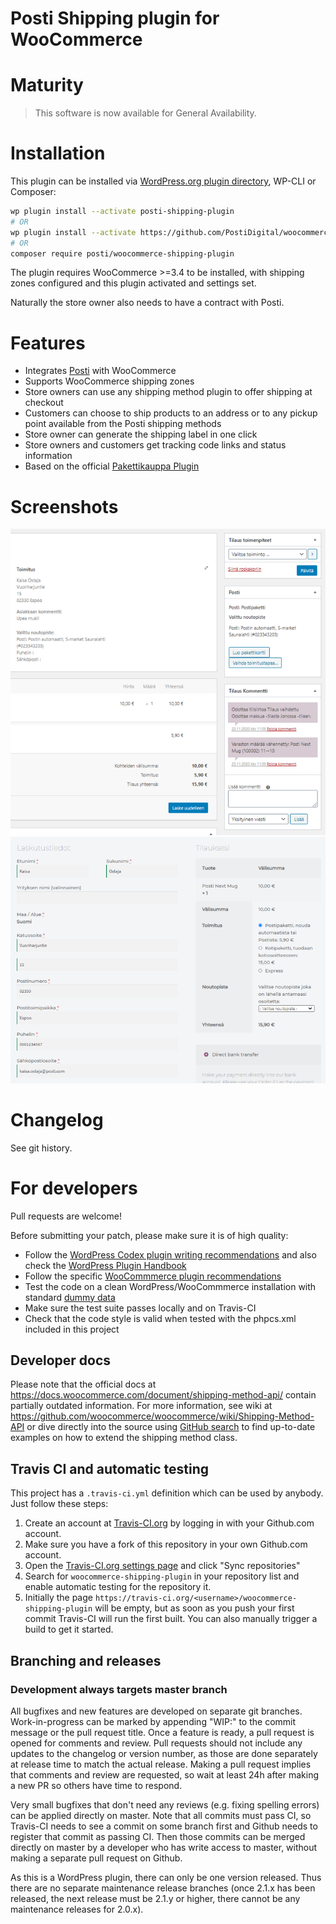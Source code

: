 # Posti Shipping plugin for WooCommerce

# Maturity

> This software is now available for General Availability.

# Installation

This plugin can be installed via [WordPress.org plugin directory](https://wordpress.org/plugins/posti-shipping-plugin/), WP-CLI or Composer:

```sh
wp plugin install --activate posti-shipping-plugin
# OR
wp plugin install --activate https://github.com/PostiDigital/woocommerce-shipping-plugin/archive/master.zip
# OR
composer require posti/woocommerce-shipping-plugin
```

The plugin requires WooCommerce >=3.4 to be installed, with shipping zones configured and this plugin activated and settings set.

Naturally the store owner also needs to have a contract with Posti.

# Features

* Integrates [Posti](https://www.posti.fi/) with WooCommerce
* Supports WooCommerce shipping zones
* Store owners can use any shipping method plugin to offer shipping at checkout
* Customers can choose to ship products to an address or to any pickup point available from the Posti shipping methods
* Store owner can generate the shipping label in one click
* Store owners and customers get tracking code links and status information
* Based on the official [Pakettikauppa Plugin](https://github.com/seravo/woo-pakettikauppa)

# Screenshots

![Checkout in twentynineteen theme](.wordpress-org/screenshot-1.png)
![Order confirmation in twentynineteen theme](.wordpress-org/screenshot-2.png)

# Changelog

See git history.

# For developers

Pull requests are welcome!

Before submitting your patch, please make sure it is of high quality:

* Follow the [WordPress Codex plugin writing recommendations](https://codex.wordpress.org/Writing_a_Plugin) and also check the [WordPress Plugin Handbook](https://developer.wordpress.org/plugins/)
* Follow the specific [WooCommmerce plugin recommendations](https://docs.woocommerce.com/document/create-a-plugin/)
* Test the code on a clean WordPress/WooCommmerce installation with standard [dummy data](https://docs.woocommerce.com/document/importing-woocommerce-dummy-data/)
* Make sure the test suite passes locally and on Travis-CI
* Check that the code style is valid when tested with the phpcs.xml included in this project

## Developer docs

Please note that the official docs at https://docs.woocommerce.com/document/shipping-method-api/ contain partially outdated information. For more information, see wiki at https://github.com/woocommerce/woocommerce/wiki/Shipping-Method-API or dive directly into the source using [GitHub search](https://github.com/woocommerce/woocommerce/search?utf8=%E2%9C%93&q=extends+WC_Shipping_Method&type=) to find up-to-date examples on how to extend the shipping method class.

## Travis CI and automatic testing

This project has a `.travis-ci.yml` definition which can be used by anybody. Just follow these steps:
1. Create an account at [Travis-CI.org](https://travis-ci.org/) by logging in with your Github.com account.
2. Make sure you have a fork of this repository in your own Github.com account.
3. Open the [Travis-CI.org settings page](https://travis-ci.org/account/repositories) and click "Sync repositories"
4. Search for `woocommerce-shipping-plugin` in your repository list and enable automatic testing for the repository it.
5. Initially the page `https://travis-ci.org/<username>/woocommerce-shipping-plugin` will be empty, but as soon as you push your first commit Travis-CI will run the first built. You can also manually trigger a build to get it started.

## Branching and releases

### Development always targets master branch

All bugfixes and new features are developed on separate git branches. Work-in-progress can be marked by appending "WIP:" to the commit message or the pull request title. Once a feature is ready, a pull request is opened for comments and review. Pull requests should not include any updates to the changelog or version number, as those are done separately at release time to match the actual release. Making a pull request implies that comments and review are requested, so wait at least 24h after making a new PR so others have time to respond.

Very small bugfixes that don't need any reviews (e.g. fixing spelling errors) can be applied directly on master. Note that all commits must pass CI, so Travis-CI needs to see a commit on some branch first and Github needs to register that commit as passing CI. Then those commits can be merged directly on master by a developer who has write access to master, without making a separate pull request on Github.

As this is a WordPress plugin, there can only be one version released. Thus there are no separate maintenance release branches (once 2.1.x has been released, the next release must be 2.1.y or higher, there cannot be any maintenance releases for 2.0.x).


